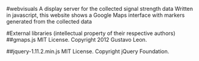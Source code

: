 #webvisuals
A display server for the collected signal strength data 
Written in javascript, this website shows a Google Maps interface with markers generated from the collected data 

#External libraries (intellectual property of their respective authors)
##gmaps.js 
MIT License. Copyright 2012 Gustavo Leon. 

##jquery-1.11.2.min.js 
MIT License. Copyright jQuery Foundation.
